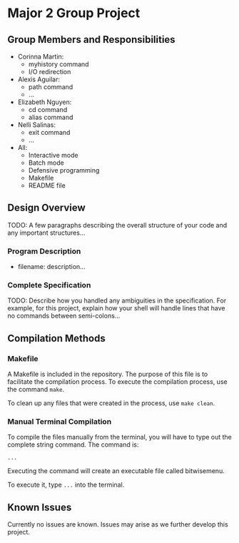 # Major 2 Group Project

## Group Members and Responsibilities

- Corinna Martin: 
    - myhistory command
    - I/O redirection
- Alexis Aguilar: 
    - path command
    - ...
- Elizabeth Nguyen: 
    - cd command
    - alias command
- Nelli Salinas: 
    - exit command
    - ...
- All: 
    - Interactive mode
    - Batch mode
    - Defensive programming
    - Makefile
    - README file

## Design Overview

TODO: A few paragraphs describing the overall structure of your code and any important structures...

### Program Description

- filename: description...

### Complete Specification

TODO: Describe how you handled any ambiguities in the specification. For example, for this project, explain how your shell will handle lines that have no commands between semi-colons...

## Compilation Methods

### Makefile

A Makefile is included in the repository. The purpose of this file is to facilitate the compilation process. To execute the compilation process, use the command `make`.

To clean up any files that were created in the process, use `make clean`.

### Manual Terminal Compilation

To compile the files manually from the terminal, you will have to type out the complete string command. The command is:

`...`

Executing the command will create an executable file called bitwisemenu.

To execute it, type `...` into the terminal.

## Known Issues

Currently no issues are known. Issues may arise as we further develop this project.
